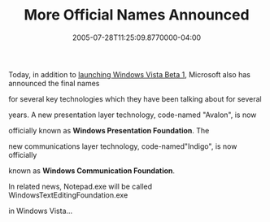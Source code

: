 ﻿---
title: More Official Names Announced
date: "2005-07-28T11:25:09.8770000-04:00"
description: Today, in addition to launching Windows Vista Beta 1, Microsoft
featuredImage: /img/default-post-image.jpg
---

Today, in addition to [launching Windows Vista Beta 1](http://msdn.microsoft.com/windowsvista), Microsoft also has announced the final names

for several key technologies which they have been talking about for several

years. A new presentation layer technology, code-named "Avalon", is now

officially known as **Windows Presentation Foundation**. The

new communications layer technology, code-named"Indigo", is now officially

known as **Windows Communication Foundation**.

In related news, Notepad.exe will be called WindowsTextEditingFoundation.exe

in Windows Vista…


